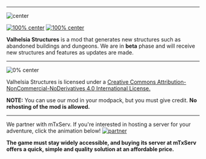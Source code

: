 ------------------------------

![center](https://zupimages.net/up/20/08/shxm.png)


[![100% center](https://img.shields.io/discord/396333981601234944?color=463F32&label=Discord&logo=discord&style=flat-square)](https://discordapp.com/invite/reQZEXu) [![100% center](https://img.shields.io/twitter/follow/valhelsia?color=463F32&label=Twitter&logo=twitter&style=flat-square)](https://twitter.com/valhelsia)

**Valhelsia Structures** is a mod that generates new structures such as abandoned buildings and dungeons.
We are in **beta** phase and will receive new structures and features as updates are made. 

---------------------------------
![0% center](https://zupimages.net/up/20/17/2ssp.png)

Valhelsia Structures is licensed under a [Creative Commons Attribution-NonCommercial-NoDerivatives 4.0 International License.](https://creativecommons.org/licenses/by-nc-nd/4.0/)

**NOTE:** You can use our mod in your modpack, but you must give credit. **No rehosting of the mod is allowed.**

------------------------------

We partner with mTxServ. If you're interested in hosting a server for your adventure, click the animation below!
[![partner](https://zupimages.net/up/19/43/2bem.gif)](https://mtxserv.com/)

**The game must stay widely accessible, and buying its server at mTxServ offers a quick, simple and quality solution at an affordable price.**
